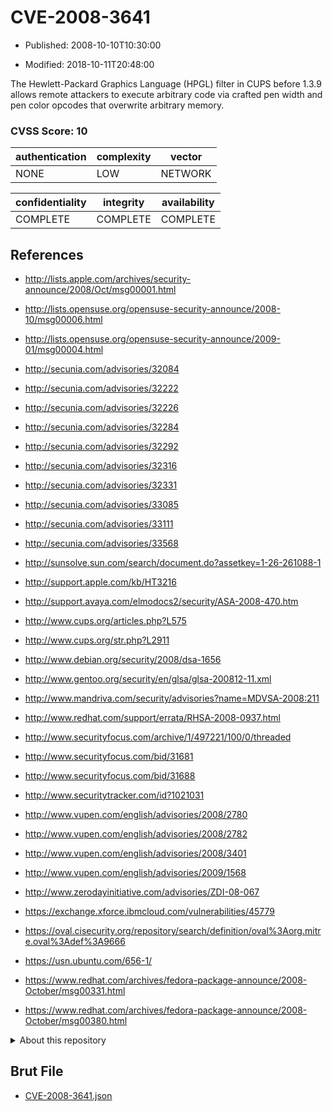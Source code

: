 # CVE-2008-3641

- Published: 2008-10-10T10:30:00

- Modified: 2018-10-11T20:48:00

The Hewlett-Packard Graphics Language (HPGL) filter in CUPS before 1.3.9 allows remote attackers to execute arbitrary code via crafted pen width and pen color opcodes that overwrite arbitrary memory.

### CVSS Score: **10**

| authentication | complexity | vector |
| --- | --- | --- |
| NONE | LOW | NETWORK |

| confidentiality | integrity | availability |
| --- | --- | --- |
| COMPLETE | COMPLETE | COMPLETE |

## References

* http://lists.apple.com/archives/security-announce/2008/Oct/msg00001.html

* http://lists.opensuse.org/opensuse-security-announce/2008-10/msg00006.html

* http://lists.opensuse.org/opensuse-security-announce/2009-01/msg00004.html

* http://secunia.com/advisories/32084

* http://secunia.com/advisories/32222

* http://secunia.com/advisories/32226

* http://secunia.com/advisories/32284

* http://secunia.com/advisories/32292

* http://secunia.com/advisories/32316

* http://secunia.com/advisories/32331

* http://secunia.com/advisories/33085

* http://secunia.com/advisories/33111

* http://secunia.com/advisories/33568

* http://sunsolve.sun.com/search/document.do?assetkey=1-26-261088-1

* http://support.apple.com/kb/HT3216

* http://support.avaya.com/elmodocs2/security/ASA-2008-470.htm

* http://www.cups.org/articles.php?L575

* http://www.cups.org/str.php?L2911

* http://www.debian.org/security/2008/dsa-1656

* http://www.gentoo.org/security/en/glsa/glsa-200812-11.xml

* http://www.mandriva.com/security/advisories?name=MDVSA-2008:211

* http://www.redhat.com/support/errata/RHSA-2008-0937.html

* http://www.securityfocus.com/archive/1/497221/100/0/threaded

* http://www.securityfocus.com/bid/31681

* http://www.securityfocus.com/bid/31688

* http://www.securitytracker.com/id?1021031

* http://www.vupen.com/english/advisories/2008/2780

* http://www.vupen.com/english/advisories/2008/2782

* http://www.vupen.com/english/advisories/2008/3401

* http://www.vupen.com/english/advisories/2009/1568

* http://www.zerodayinitiative.com/advisories/ZDI-08-067

* https://exchange.xforce.ibmcloud.com/vulnerabilities/45779

* https://oval.cisecurity.org/repository/search/definition/oval%3Aorg.mitre.oval%3Adef%3A9666

* https://usn.ubuntu.com/656-1/

* https://www.redhat.com/archives/fedora-package-announce/2008-October/msg00331.html

* https://www.redhat.com/archives/fedora-package-announce/2008-October/msg00380.html

<details>
<summary>About this repository</summary> 

  This repository is part of the project [Live Hack CVE](https://github.com/Live-Hack-CVE). Main website can be found [www.live-hack.org](https://www.live-hack.org) 
  
  Made by [Sn0wAlice](https://github.com/Sn0wAlice) for the people that care about security and need to have a feed of the latest CVEs. Hope you enjoy it, don't forget to star the repo and follow me on [Twitter](https://twitter.com/Sn0wAlice) and [Github](https://github.com/Sn0wAlice). And that is my [personnal website](https://www.alice-snow.me/)

  - [Home Page](https://github.com/Live-Hack-CVE)
  - [Framework](https://github.com/Live-Hack-CVE/cve-framework)
  - [CVE database](https://github.com/Live-Hack-CVE/full_database)
  - [Changelog](https://github.com/Live-Hack-CVE/Changelog)
</details>

## Brut File

* [CVE-2008-3641.json](https://raw.githubusercontent.com/Live-Hack-CVE/full_database/main/cves/2008/CVE-2008-3641.json)

